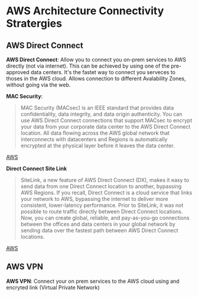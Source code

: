 # AWS Architecture Connectivity Stratergies

## AWS Direct Connect

**AWS Direct Connect**: Allow you to connect you on-prem services to AWS directly (not via internet). This can be achieved by using one of the pre-approved data centers. It's the fastet way to connect you serveces to thoses in the AWS cloud. Allows connection to different Avalability Zones, without going via the web.

**MAC Security**: 

> MAC Security (MACsec) is an IEEE standard that provides data confidentiality, data integrity, and data origin authenticity. You can use AWS Direct Connect connections that support MACsec to encrypt your data from your corporate data center to the AWS Direct Connect location. All data flowing across the AWS global network that interconnects with datacenters and Regions is automatically encrypted at the physical layer before it leaves the data center.

[AWS][1] 

**Direct Connect Site Link**

> SiteLink, a new feature of AWS Direct Connect (DX), makes it easy to send data from one Direct Connect location to another, bypassing AWS Regions. If you recall, Direct Connect is a cloud service that links your network to AWS, bypassing the internet to deliver more consistent, lower-latency performance. Prior to SiteLink, it was not possible to route traffic directly between Direct Connect locations. Now, you can create global, reliable, and pay-as-you-go connections between the offices and data centers in your global network by sending data over the fastest path between AWS Direct Connect locations.

[AWS][2]

## AWS VPN

**AWS VPN**: Connect your on prem services to the AWS cloud using and encryted link (Virtual Private Network)


[1]: <https://docs.aws.amazon.com/directconnect/latest/UserGuide/MACsec.html> "AWS MACSec"
[2]: <https://aws.amazon.com/blogs/networking-and-content-delivery/introducing-aws-direct-connect-sitelink/> "AWS Site Link"
